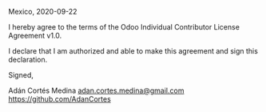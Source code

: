 Mexico, 2020-09-22

I hereby agree to the terms of the Odoo Individual Contributor License
Agreement v1.0.

I declare that I am authorized and able to make this agreement and sign this
declaration.

Signed,

Adán Cortés Medina adan.cortes.medina@gmail.com https://github.com/AdanCortes
